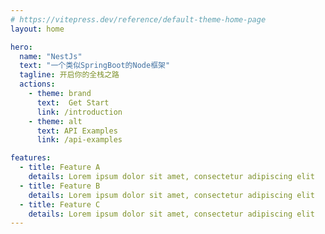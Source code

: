 ```yaml
---
# https://vitepress.dev/reference/default-theme-home-page
layout: home

hero:
  name: "NestJs"
  text: "一个类似SpringBoot的Node框架"
  tagline: 开启你的全栈之路
  actions:
    - theme: brand
      text:  Get Start
      link: /introduction
    - theme: alt
      text: API Examples
      link: /api-examples

features:
  - title: Feature A
    details: Lorem ipsum dolor sit amet, consectetur adipiscing elit
  - title: Feature B
    details: Lorem ipsum dolor sit amet, consectetur adipiscing elit
  - title: Feature C
    details: Lorem ipsum dolor sit amet, consectetur adipiscing elit
---
```


